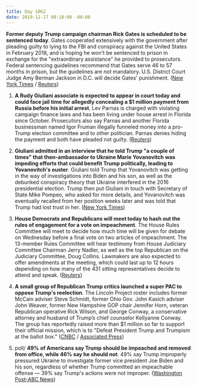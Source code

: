 ```yaml
---
title: Day 1062
date: 2019-12-17 08:10:00 -08:00
---
```


**Former deputy Trump campaign chairman Rick Gates is scheduled to be sentenced today**. Gates cooperated extensively with the government after pleading guilty to lying to the FBI and conspiracy against the United States in February 2018, and is hoping he won't be sentenced to prison in exchange for the "extraordinary assistance" he provided to prosecutors. Federal sentencing guidelines recommend that Gates serve 46 to 57 months in prison, but the guidelines are not mandatory. U.S. District Court Judge Amy Berman Jackson in D.C. will decide Gates' punishment. ([New York Times](https://www.nytimes.com/2019/12/17/us/politics/rick-gates-sentencing.html) / [Reuters](https://www.reuters.com/article/us-usa-trump-russia-gates-idUSKBN1YL16K))

1. **A Rudy Giuliani associate is expected to appear in court today and could face jail time for allegedly concealing a $1 million payment from Russia before his initial arrest**. Lev Parnas is charged with violating campaign finance laws and has been living under house arrest in Florida since October. Prosecutors also say Parnas and another Florida businessman named Igor Fruman illegally funneled money into a pro-Trump election committee and to other politician. Parnas denies hiding the payment and both have pleaded not guilty. ([Reuters](https://www.reuters.com/article/us-usa-trump-giuliani-parnas-idUSKBN1YL162))

2. **Giuliani admitted in an interview that he told Trump "a couple of times" that then-ambassador to Ukraine Marie Yovanovitch was impeding efforts that could benefit Trump politically, leading to Yovanovitch's ouster**. Giuliani told Trump that Yovanovitch was getting in the way of investigations into Biden and his son, as well as the debunked conspiracy theory that Ukraine interfered in the 2016 presidential election. Trump then put Giuliani in touch with Secretary of State Mike Pompeo, who asked for more details, and Yovanovitch was eventually recalled from her position weeks later and was told that Trump had lost trust in her. ([New York Times](https://www.nytimes.com/2019/12/16/us/politics/giuliani-yovanovitch-ukraine.html))

3. **House Democrats and Republicans will meet today to hash out the rules of engagement for a vote on impeachment**. The House Rules Committee will meet to decide how much time will be given for debate on Wednesday before a final vote on two articles of impeachment. The 13-member Rules Committee will hear testimony from House Judiciary Committee Chairman Jerry Nadler, as well as the top Republican on the Judiciary Committee, Doug Collins. Lawmakers are also expected to offer amendments at the meeting, which could last up to 12 hours depending on how many of the 431 sitting representatives decide to attend and speak. ([Reuters](https://www.reuters.com/article/us-usa-trump-impeachment-idUSKBN1YL15V))

4. **A small group of Republican Trump critics launched a super PAC to oppose Trump's reelection**. The Lincoln Project roster includes former McCain adviser Steve Schmidt, former Ohio Gov. John Kasich adviser John Weaver, former New Hampshire GOP chair Jennifer Horn, veteran Republican operative Rick Wilson, and George Conway, a conservative attorney and husband of Trump’s chief counselor Kellyanne Conway. The group has reportedly raised more than $1 million so far to support their official mission, which is to "Defeat President Trump and Trumpism at the ballot box." ([CNBC](https://www.cnbc.com/2019/12/17/george-conway-other-conservatives-critics-form-super-pac-to-battle-trump.html) / [Associated Press](https://apnews.com/513cab63a1b3317f6342daf888a10763))

5. poll/ **49% of Americans say Trump should be impeached and removed from office, while 46% say he should not**. 49% say Trump improperly pressured Ukraine to investigate former vice president Joe Biden and his son, regardless of whether Trump committed an impeachable offense — 39% say Trump's actions were not improper. ([Washington Post-ABC News](https://www.washingtonpost.com/politics/americans-locked-in-partisan-stalemate-on-removing-trump-from-office-post-abc-poll-finds/2019/12/16/528aa7b8-2034-11ea-bed5-880264cc91a9_story.html))